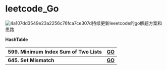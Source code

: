 # leetcode_Go
![4a107dd3549e23a2256c76fca7ce307d](https://tva1.sinaimg.cn/large/00831rSTgy1gdemdudz1dj30u00bbq36.jpg)持续更新leeetcode的go解题方案和思路

**HashTable**

| 599. Minimum Index Sum of Two Lists | [GO]()     |
| ----------------------------------- | ---------- |
| **645. Set Mismatch**               | **[GO]()** |

